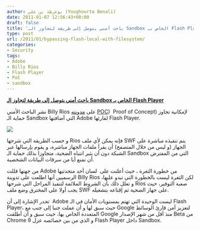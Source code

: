 ```yaml
---
author: يوغرطة بن علي (Youghourta Benali)
date: 2011-01-07 12:56:43+00:00
draft: false
title: 'باحث أمني يتوصل إلى طريقة لتجاوز الـ Sandbox الخاص بـ Flash Player '
type: post
url: /2011/01/bypassing-flash-local-with-filesystem/
categories:
- Security
tags:
- Adobe
- Billy Rios
- Flash Player
- PoC
- sandbox
---
```


**[باحث أمني يتوصل إلى طريقة لتجاوز الـ Sandbox الخاص بـ Flash Player](http://www.it-scoop.com/2011/01/bypassing-flash-local-with-filesystem)**




نشر الباحث الأمني Billy Rios على [مدونته](http://xs-sniper.com/blog/2011/01/04/bypassing-flash%E2%80%99s-local-with-filesystem-sandbox/) [POC](http://en.wikipedia.org/wiki/Proof_of_concept))  Proof of Concept) لإمكانية تجاوز حماية الـ Sandbox التي أضافتها Adobe لقارئها Flash Player.




[![](http://www.it-scoop.com/wp-content/uploads/2010/06/Adobe-Flash-Vulnerability.jpg)
](http://www.it-scoop.com/2011/01/bypassing-flash-local-with-filesystem)


و حسب الطريقة التي شرحها Rios فإنه يمكن لأي ملف SWF يتم تنفيذه مباشرة على الجهاز (و ليس من خلال المتصفح) أن يقرأ ملفات الجهاز مباشرة، و يقوم بإرسالها عبر الشبكة دون أن يثير انتباه الضحية، متجاوزا بذلك حماية الـ Sandbox التي من المفترض أن تمنع أيا من سرقات البيانات الشخصية.

من جهتها قللت Adobe من خطورة الثغرة ، حيث أعلنت على  لسان أحد متحدثيها الرسميين أنها اطلعت على تدوينة Billy Rios لكن الثغرة ليست بالخطورة التي تبدو عليها، و تعلل ذلك بأن الشروط الملائمة لتنفيذ المراحل التي شرحها Rios صعبة التوفير، حيث يجب أولا على المخترق وضع ملف SWF على جهاز الضحية ثم إقناعه بتشغيله.

تجدر الإشارة إلى أن  Adobe ليست الوحيدة التي تهتم بمستويات الأمان في الـ Flash Player، حيث سبق لها و أن عملت جنبا إلى جنب مع Google لتعزيز أمن قارئ الوسائط المتعددة الخاص بها، حيث سبق و أن أطلقت Google منذ أقل من شهر الإصدار Beta من Chrome 9 و الذي من بين خصائصه عزل Flash Player داخل Sandbox.
